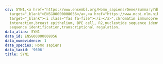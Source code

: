 ```yaml
---
csv: SYN1,<a href="https://www.ensembl.org/Homo_sapiens/Gene/Summary?db=core;g=ENSG00000008056"
  target="_blank">ENSG00000008056</a>,<a href="https://www.ncbi.nlm.nih.gov/pubmed/22863008"
  target="_blank"><i class="fas fa-file"></i></a>",chromatin immunoprecipitation assay,direct
  interaction,breast epithelium, BPE cell, R2,nucleotide sequence identification,nucleotide
  sequence identification,transcriptional regulation,
data_alias: SYN1
data_id: ENSG00000008056
data_numevidence: 1
data_species: Homo sapiens
data_taxid: '9606'
title: SYN1
---
```

